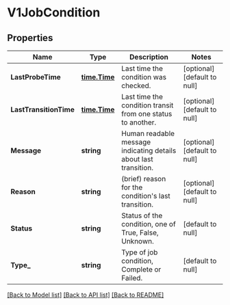 # V1JobCondition

## Properties
Name | Type | Description | Notes
------------ | ------------- | ------------- | -------------
**LastProbeTime** | [**time.Time**](time.Time.md) | Last time the condition was checked. | [optional] [default to null]
**LastTransitionTime** | [**time.Time**](time.Time.md) | Last time the condition transit from one status to another. | [optional] [default to null]
**Message** | **string** | Human readable message indicating details about last transition. | [optional] [default to null]
**Reason** | **string** | (brief) reason for the condition&#39;s last transition. | [optional] [default to null]
**Status** | **string** | Status of the condition, one of True, False, Unknown. | [default to null]
**Type_** | **string** | Type of job condition, Complete or Failed. | [default to null]

[[Back to Model list]](../README.md#documentation-for-models) [[Back to API list]](../README.md#documentation-for-api-endpoints) [[Back to README]](../README.md)


